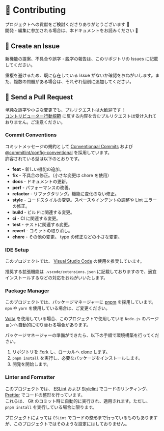 # 🌟 Contributing

プロジェクトへの貢献をご検討くださりありがとうございます 🙏  
開発・編集に参加される場合は、本ドキュメントをお読みください 👀

## 📩 Create an Issue

新機能の提案、不具合や誤字・脱字の報告は、このリポジトリの Issues に記載してください。

重複を避けるため、既に存在している Issue がないか確認をおねがいします。また、複数の問題がある場合は、それぞれ個別に追加してください。

## 🚀 Send a Pull Request

単純な誤字や小さな変更でも、プルリクエストは大歓迎です！  
[コントリビューター行動規範](./CODE_OF_CONDUCT.md) に反する内容を含むプルリクエストは受け入れておりません。ご注意ください。

### Commit Conventions

コミットメッセージの規約として [Conventionaal Commits](https://www.conventionalcommits.org/ja/v1.0.0/) および [@commitlint/config-conventional](https://github.com/conventional-changelog/commitlint/tree/master/%40commitlint/config-conventional) を採用しています。  
許容されている型は以下のとおりです。

- **feat** - 新しい機能の追加。
- **fix** - 不具合の修正。（小さな変更は chore を使用）
- **docs** - ドキュメントの更新。
- **perf** - パフォーマンスの改善。
- **refactor** - リファクタリング。機能に変化のない修正。
- **style** - コードスタイルの変更。スペースやインデントの調整や Lint エラーの修正。
- **build** - ビルドに関連する変更。
- **ci** - CI に関連する変更。
- **test** - テストに関連する変更。
- **revert** - コミットの取り消し。
- **chore** - その他の変更。 typo の修正などの小さな変更。

### IDE Setup

このプロジェクトでは、 [Visual Studio Code](https://code.visualstudio.com/) の使用を推奨しています。

推奨する拡張機能は `.vscode/extensions.json` に記載しておりますので、適宜インストールするなどの対応をおねがいいたします。

### Package Manager

このプロジェクトでは、パッケージマネージャーに [pnpm](https://pnpm.io/ja/) を採用しています。  
`npm` や `yarn` を使用している場合は、ご変更ください。

[Volta](https://volta.sh/) を使用している場合、このプロジェクトで使用している `Node.js` のバージョンへ自動的に切り替わる場合があります。

パッケージマネージャーの準備ができたら、以下の手順で環境構築を行ってください。

1. リポジトリを [Fork](https://docs.github.com/ja/github/getting-started-with-github/fork-a-repo) し、ローカルへ [clone](https://docs.github.com/ja/github/creating-cloning-and-archiving-repositories/cloning-a-repository) します。
2. `pnpm install` を実行し、必要なパッケージをインストールします。
3. 開発を開始します。

### Linter and Formatter

このプロジェクトでは、 [ESLint](https://eslint.org/) および [Stylelint](https://stylelint.io/) でコードのリンティング、 [Prettier](https://prettier.io/) でコードの整形を行っています。  
これらは、 Git のコミット時に自動的に実行され、適用されます。ただし、 `pnpm install` を実行している場合に限ります。

プロジェクトによっては `ESLint` でコードの整形まで行っているものもありますが、このプロジェクトではそのような設定にはしておりません。
